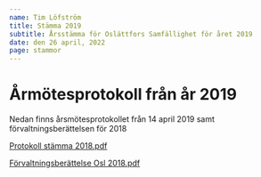 ```yaml
---
name: Tim Löfström
title: Stämma 2019
subtitle: Årsstämma för Oslättfors Samfällighet för året 2019
date: den 26 april, 2022
page: stammor
---
```


# Årmötesprotokoll från år 2019

Nedan finns årsmötesprotokollet från 14 april 2019 samt förvaltningsberättelsen för 2018

<a href="/assets/files/Protokoll stämma 2018.pdf" target="_blank">Protokoll stämma 2018.pdf</a>

<a href="/assets/files/Förvaltningsberättelse Osl 2018.pdf" target="_blank">Förvaltningsberättelse Osl 2018.pdf</a>